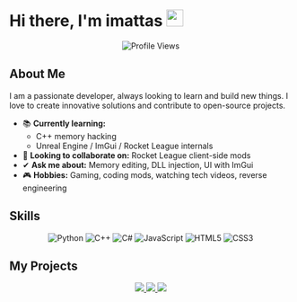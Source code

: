 <!-- Top Line Break -->


<h1><b>Hi there, I'm imattas</b> <img src="https://media.giphy.com/media/hvRJCLFzcasrR4ia7z/giphy.gif" width="30"></h1>

<!-- View Counter -->
<p align="center">
  <img src="https://komarev.com/ghpvc/?username=imattas&label=Profile%20Views&color=0e75b6&style=flat" alt="Profile Views"/>
</p>

<!-- About Me -->
<b>About Me</b>
---

<p>
I am a passionate developer, always looking to learn and build new things. I love to create innovative solutions and contribute to open-source projects.
</p>

<ul>
  <li>📚 <b>Currently learning:</b>
    <ul>
      <li>C++ memory hacking</li>
      <li>Unreal Engine / ImGui / Rocket League internals</li>
    </ul>
  </li>
  <li>🚀 <b>Looking to collaborate on:</b> Rocket League client-side mods</li>
  <li>✔ <b>Ask me about:</b> Memory editing, DLL injection, UI with ImGui</li>
  <li>🎮 <b>Hobbies:</b> Gaming, coding mods, watching tech videos, reverse engineering</li>
</ul>

<!-- Skills -->

Skills
---
<p align="center">
  <img src="https://img.shields.io/badge/python-3670A0?style=for-the-badge&logo=python&logoColor=ffdd54" alt="Python">
  <img src="https://img.shields.io/badge/c++-%2300599C.svg?style=for-the-badge&logo=c%2B%2B&logoColor=white" alt="C++">
  <img src="https://img.shields.io/badge/c%23-%23239120.svg?style=for-the-badge&logo=c-sharp&logoColor=white" alt="C#">
  <img src="https://img.shields.io/badge/javascript-%23323330.svg?style=for-the-badge&logo=javascript&logoColor=%23F7DF1E" alt="JavaScript">
  <img src="https://img.shields.io/badge/html5-%23E34F26.svg?style=for-the-badge&logo=html5&logoColor=white" alt="HTML5">
  <img src="https://img.shields.io/badge/css3-%231572B6.svg?style=for-the-badge&logo=css3&logoColor=white" alt="CSS3">
</p>

<!-- Projects -->
My Projects
---

<div align="center">
  <a href="https://github.com/imattas/LibraryLoader">
    <img src="https://github-readme-stats.vercel.app/api/pin/?username=imattas&repo=LibraryLoader" />
  </a>
  <a href="https://github.com/imattas/rl-mod-template">
    <img src="https://github-readme-stats.vercel.app/api/pin/?username=imattas&repo=rl-mod-template" />
  </a>
  <a href="https://github.com/imattas/rocket-league-offset-dumper">
    <img src="https://github-readme-stats.vercel.app/api/pin/?username=imattas&repo=rocket-league-offset-dumper" />
  </a>
</div>

